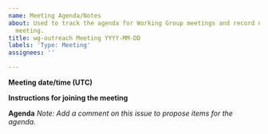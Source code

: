 ```yaml
---
name: Meeting Agenda/Notes
about: Used to track the agenda for Working Group meetings and record notes from the
  meeting.
title: wg-outreach Meeting YYYY-MM-DD
labels: 'Type: Meeting'
assignees: ''

---
```


**Meeting date/time (UTC)**

**Instructions for joining the meeting**

**Agenda**
*Note: Add a comment on this issue to propose items for the agenda.*
